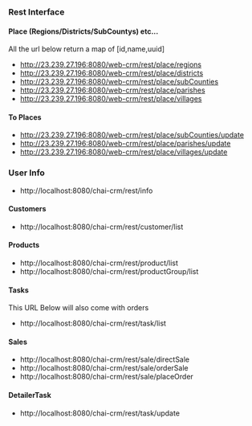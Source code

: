 
### Rest Interface ###
#### Place (Regions/Districts/SubCountys) etc... ####

All the url below return a map of [id,name,uuid]

- http://23.239.27.196:8080/web-crm/rest/place/regions
- http://23.239.27.196:8080/web-crm/rest/place/districts
- http://23.239.27.196:8080/web-crm/rest/place/subCounties
- http://23.239.27.196:8080/web-crm/rest/place/parishes
- http://23.239.27.196:8080/web-crm/rest/place/villages

#### To Places 
- http://23.239.27.196:8080/web-crm/rest/place/subCounties/update
- http://23.239.27.196:8080/web-crm/rest/place/parishes/update
- http://23.239.27.196:8080/web-crm/rest/place/villages/update

### User Info
- http://localhost:8080/chai-crm/rest/info

#### Customers

- http://localhost:8080/chai-crm/rest/customer/list


#### Products
- http://localhost:8080/chai-crm/rest/product/list
- http://localhost:8080/chai-crm/rest/productGroup/list


#### Tasks
This URL Below will also come with orders
- http://localhost:8080/chai-crm/rest/task/list

#### Sales
- http://localhost:8080/chai-crm/rest/sale/directSale
- http://localhost:8080/chai-crm/rest/sale/orderSale
- http://localhost:8080/chai-crm/rest/sale/placeOrder

#### DetailerTask
- http://localhost:8080/chai-crm/rest/task/update







 




